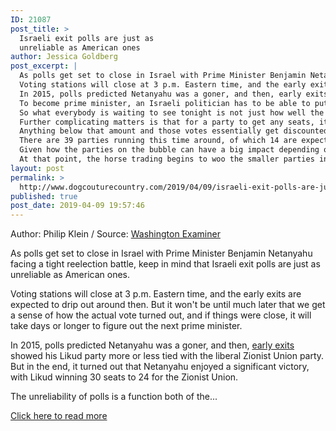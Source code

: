 ```yaml
---
ID: 21087
post_title: >
  Israeli exit polls are just as
  unreliable as American ones
author: Jessica Goldberg
post_excerpt: |
  As polls get set to close in Israel with Prime Minister Benjamin Netanyahu facing a tight reelection battle, keep in mind that Israeli exit polls are just as unreliable as American ones.
  Voting stations will close at 3 p.m. Eastern time, and the early exits are expected to drip out around then.
  In 2015, polls predicted Netanyahu was a goner, and then, early exits showed his Likud party more or less tied with the liberal Zionist Union party.
  To become prime minister, an Israeli politician has to be able to put together a coalition that adds up to a majority of 61 seats in the parliament, or Knesset.
  So what everybody is waiting to see tonight is not just how well the two top parties did (this time, it will be Likud and the centrist Blue and White), but ultimately whether the right-wing bloc or left-win bloc ended up with more support collectively.
  Further complicating matters is that for a party to get any seats, it has to meet the threshold of winning at least four.
  Anything below that amount and those votes essentially get discounted, and the seats get apportioned among the parties that did meet the threshold.
  There are 39 parties running this time around, of which 14 are expected to make it into the Knesset.
  Given how the parties on the bubble can have a big impact depending on whether they get just above the threshold or below the threshold, it's difficult to tell where things will end up until the votes have been counted.
  At that point, the horse trading begins to woo the smaller parties into a coalition, which could take days or even weeks.
layout: post
permalink: >
  http://www.dogcouturecountry.com/2019/04/09/israeli-exit-polls-are-just-as-unreliable-as-american-ones/
published: true
post_date: 2019-04-09 19:57:46
---
```

<p class="article-info-author-source"> <span>Author: Philip Klein</span>&nbsp;/&nbsp;<span>Source: <a href="https://www.washingtonexaminer.com/opinion/israeli-exit-polls-are-just-as-unreliable-as-american-ones" target="_blank">Washington Examiner</a></span> </p> <p>As polls get set to close in Israel with Prime Minister Benjamin Netanyahu facing a tight reelection battle, keep in mind that Israeli exit polls are just as unreliable as American ones.</p>
<p>Voting stations will close at 3 p.m. Eastern time, and the early exits are expected to drip out around then. But it won't be until much later that we get a sense of how the actual vote turned out, and if things were close, it will take days or longer to figure out the next prime minister.</p>
<p>In 2015, polls predicted Netanyahu was a goner, and then, <a href="https://www.reuters.com/article/israel-election-pollsters-idUSL6N0WK1MQ20150318">early exits</a> showed his Likud party more or less tied with the liberal Zionist Union party. But in the end, it turned out that Netanyahu enjoyed a significant victory, with Likud winning 30 seats to 24 for the Zionist Union.</p>
<p>The unreliability of polls is a function both of the...</p> <p class="article-info-more"> <a href="https://www.washingtonexaminer.com/opinion/israeli-exit-polls-are-just-as-unreliable-as-american-ones" target="_blank">Click here to read more</a> </p>